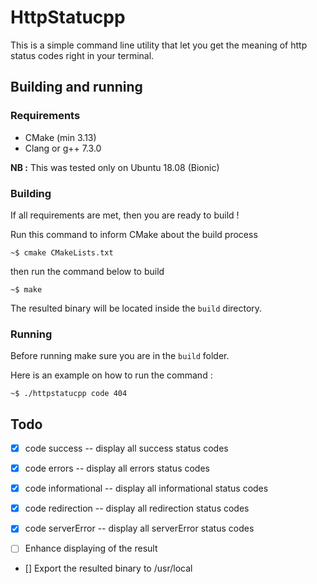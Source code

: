 # HttpStatucpp

This is a simple command line utility that let you get the meaning of 
http status codes right in your terminal.

## Building and running

 ### Requirements

* CMake (min 3.13)
* Clang or g++ 7.3.0

**NB :** This was tested only on Ubuntu 18.08 (Bionic)

### Building 

If all requirements are met, then you are ready to build !

Run this command to inform CMake about the build process 

`~$ cmake CMakeLists.txt` 

then run the command below to build

`~$ make `

The resulted binary will be located inside the `build` directory.

### Running 

Before running make sure you are in the `build` folder.

Here is an example on how to run the command : 

`~$ ./httpstatucpp code 404`

## Todo 
 - [x] code success -- display all success status codes
 
 - [x] code errors -- display all errors status codes
 
 - [x] code informational -- display all informational status codes
 
 - [x] code redirection -- display all redirection status codes 
 
 - [x] code serverError -- display all serverError status codes 
 
 - [ ] Enhance displaying of the result
  
 - [] Export the resulted binary to /usr/local
    